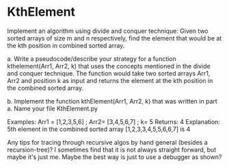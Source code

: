 # KthElement

Implement an algorithm using divide and conquer technique: Given two sorted arrays of 
size m and n respectively, find the element that would be at the kth position in combined 
sorted array. 

a. Write a pseudocode/describe your strategy for a function kthelement(Arr1, Arr2, k) 
that uses the concepts mentioned in the divide and conquer technique. The function 
would take two sorted arrays Arr1, Arr2 and position k as input and returns the 
element at the kth position in the combined sorted array. 

b. Implement the function kthElement(Arr1, Arr2, k) that was written in part a. Name 
your file KthElement.py 

Examples: 
Arr1 = [1,2,3,5,6] ; Arr2= [3,4,5,6,7] ; k= 5 
Returns: 4 
Explanation: 5th element in the combined sorted array [1,2,3,3,4,5,5,6,6,7] is 4 

Any tips for tracing through recursive algos by hand general (besides a recursion-tree)? I sometimes find that it is not always straight forward, but maybe it's just me. Maybe the best way is just to use a debugger as shown?